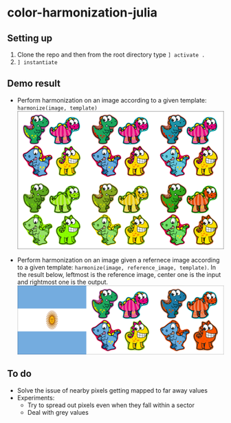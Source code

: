 # color-harmonization-julia

## Setting up
1. Clone the repo and then from the root directory type `] activate .`
2. `] instantiate`

## Demo result
- Perform harmonization on an image according to a given template: `harmonize(image, template)`
![](https://github.com/vinsis/color-harmonization-julia/blob/main/images/demo_result.png)

- Perform harmonization on an image given a refernece image according to a given template: `harmonize(image, reference_image, template)`. In the result below, leftmost is the reference image, center one is the input and rightmost one is the output.
![](https://github.com/vinsis/color-harmonization-julia/blob/main/images/result_reference_image.png)

## To do
- Solve the issue of nearby pixels getting mapped to far away values
- Experiments:
  - Try to spread out pixels even when they fall within a sector
  - Deal with grey values
